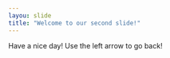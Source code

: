 ```yaml
---
layou: slide
title: "Welcome to our second slide!"
---
```

Have a nice day!
Use the left arrow to go back!
